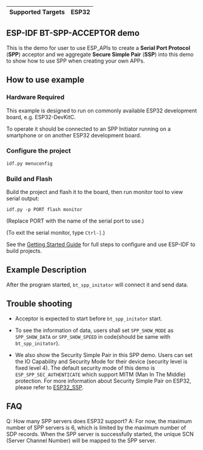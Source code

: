 | Supported Targets | ESP32 |
| ----------------- | ----- |

## ESP-IDF BT-SPP-ACCEPTOR demo

This is the demo for user to use ESP_APIs to create a **Serial Port Protocol** (**SPP**) acceptor and we aggregate **Secure Simple Pair** (**SSP**) into this demo to show how to use SPP when creating your own APPs.

## How to use example

### Hardware Required

This example is designed to run on commonly available ESP32 development board, e.g. ESP32-DevKitC.

To operate it should be connected to an SPP Initiator running on a smartphone or on another ESP32 development board.

### Configure the project

```
idf.py menuconfig
```

### Build and Flash

Build the project and flash it to the board, then run monitor tool to view serial output:

```
idf.py -p PORT flash monitor
```

(Replace PORT with the name of the serial port to use.)

(To exit the serial monitor, type ``Ctrl-]``.)

See the [Getting Started Guide](https://docs.espressif.com/projects/esp-idf/en/latest/get-started/index.html) for full steps to configure and use ESP-IDF to build projects.

## Example Description

After the program started, `bt_spp_initator` will connect it and send data.

## Trouble shooting

- Acceptor is expected to start before `bt_spp_initator` start.

- To see the information of data, users shall set `SPP_SHOW_MODE` as `SPP_SHOW_DATA` or `SPP_SHOW_SPEED` in code(should be same with `bt_spp_initator`).

- We also show the Security Simple Pair in this SPP demo. Users can set the IO Capability and Security Mode for their device (security level is fixed level 4). The default security mode of this demo is `ESP_SPP_SEC_AUTHENTICATE` which support MITM (Man In The Middle) protection. For more information about Security Simple Pair on ESP32, please refer to [ESP32_SSP](./ESP32_SSP.md).

## FAQ
Q: How many SPP servers does ESP32 support?
A: For now, the maximum number of SPP servers is 6, which is limited by the maximum number of SDP records. When the SPP server is successfully started, the unique SCN (Server Channel Number) will be mapped to the SPP server.
